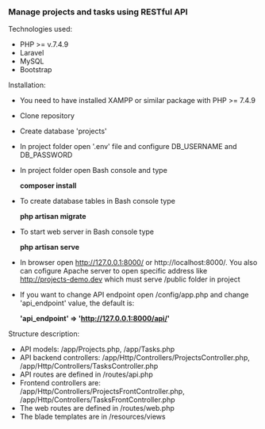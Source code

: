 ### Manage projects and tasks using RESTful API

Technologies used:
- PHP >= v.7.4.9
- Laravel
- MySQL
- Bootstrap

Installation:

- You need to have installed XAMPP or similar package with PHP >= 7.4.9

- Clone repository

- Create database 'projects'

- In project folder open '.env' file and configure DB_USERNAME and DB_PASSWORD

- In project folder open Bash console and type
    
    **composer install**
    
- To create database tables in Bash console type

    **php artisan migrate**

- To start web server in Bash console type
    
    **php artisan serve**
    
- In browser open http://127.0.0.1:8000/ or http://localhost:8000/. You also can cofigure Apache server to open specific address like http://projects-demo.dev which must serve /public folder in project

- If you want to change API endpoint open /config/app.php and change 'api_endpoint' value, the default is:

    **'api_endpoint' => 'http://127.0.0.1:8000/api/'**

Structure description:
- API models: /app/Projects.php, /app/Tasks.php
- API backend controllers: /app/Http/Controllers/ProjectsController.php, /app/Http/Controllers/TasksController.php
- API routes are defined in /routes/api.php 
- Frontend controllers are: /app/Http/Controllers/ProjectsFrontController.php, /app/Http/Controllers/TasksFrontController.php
- The web routes are defined in /routes/web.php
- The blade templates are in /resources/views
